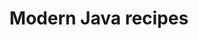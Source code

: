 ---
title: Modern Java recipes
location: http://file.allitebooks.com/20171023/Modern%20Java%20Recipes.pdf
desc: How to use modern Java 8 and 9 APIs
sequence: 9
---